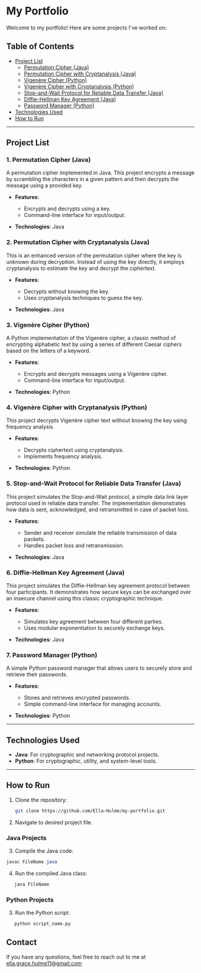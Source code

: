 # My Portfolio

Welcome to my portfolio! Here are some projects I've worked on: 

## Table of Contents
- [Project List](#project-list)
  - [Permutation Cipher (Java)](#permutation-cipher-java)
  - [Permutation Cipher with Cryptanalysis (Java)](#permutation-cipher-with-cryptanalysis-java)
  - [Vigenère Cipher (Python)](#vigenère-cipher-python)
  - [Vigenère Cipher with Cryptanalysis (Python)](#vigenère-cipher-with-cryptanalysis-python)
  - [Stop-and-Wait Protocol for Reliable Data Transfer (Java)](#stop-and-wait-protocol-for-reliable-data-transfer-java)
  - [Diffie-Hellman Key Agreement (Java)](#diffie-hellman-key-agreement-java)
  - [Password Manager (Python)](#password-manager-python)
- [Technologies Used](#technologies-used)
- [How to Run](#how-to-run)

---

## Project List

### 1. Permutation Cipher (Java)
A permutation cipher implemented in Java. This project encrypts a message by scrambling the characters in a given pattern and then decrypts the message using a provided key.

- **Features**: 
  - Encrypts and decrypts using a key.
  - Command-line interface for input/output.

- **Technologies**: Java

### 2. Permutation Cipher with Cryptanalysis (Java)
This is an enhanced version of the permutation cipher where the key is unknown during decryption. Instead of using the key directly, it employs cryptanalysis to estimate the key and decrypt the ciphertext.

- **Features**: 
  - Decrypts without knowing the key.
  - Uses cryptanalysis techniques to guess the key.

- **Technologies**: Java

### 3. Vigenère Cipher (Python)
A Python implementation of the Vigenère cipher, a classic method of encrypting alphabetic text by using a series of different Caesar ciphers based on the letters of a keyword.

- **Features**: 
  - Encrypts and decrypts messages using a Vigenère cipher.
  - Command-line interface for input/output.

- **Technologies**: Python

### 4. Vigenère Cipher with Cryptanalysis (Python)
This project decrypts Vigenère cipher text without knowing the key using frequency analysis. 

- **Features**: 
  - Decrypts ciphertext using cryptanalysis.
  - Implements frequency analysis.

- **Technologies**: Python

### 5. Stop-and-Wait Protocol for Reliable Data Transfer (Java)
This project simulates the Stop-and-Wait protocol, a simple data link layer protocol used in reliable data transfer. The implementation demonstrates how data is sent, acknowledged, and retransmitted in case of packet loss.

- **Features**: 
  - Sender and receiver simulate the reliable transmission of data packets.
  - Handles packet loss and retransmission.

- **Technologies**: Java

### 6. Diffie-Hellman Key Agreement (Java)
This project simulates the Diffie-Hellman key agreement protocol between four participants. It demonstrates how secure keys can be exchanged over an insecure channel using this classic cryptographic technique.

- **Features**: 
  - Simulates key agreement between four different parties.
  - Uses modular exponentiation to securely exchange keys.

- **Technologies**: Java

### 7. Password Manager (Python)
A simple Python password manager that allows users to securely store and retrieve their passwords.

- **Features**: 
  - Stores and retrieves encrypted passwords.
  - Simple command-line interface for managing accounts.

- **Technologies**: Python

---

## Technologies Used
- **Java**: For cryptographic and networking protocol projects.
- **Python**: For cryptographic, utility, and system-level tools.
  
---

## How to Run

1. Clone the repository: 
   ```bash
   git clone https://github.com/Ella-Hulme/my-portfolio.git

2. Navigate to desired project file.

### Java Projects
3. Compile the Java code:
 ```java
javac FileName.java
```
   
4. Run the compiled Java class:
```java
   java FileName
```
   
### Python Projects
3. Run the Python script:
```python
   python script_name.py
```

## Contact
If you have any questions, feel free to reach out to me at ella.grace.hulme11@gmail.com
